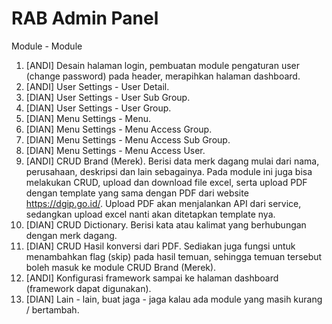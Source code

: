 # RAB Admin Panel

Module - Module
1. [ANDI] Desain halaman login, pembuatan module pengaturan user (change password) pada header, merapihkan halaman dashboard.
2. [ANDI] User Settings - User Detail.
3. [DIAN] User Settings - User Sub Group.
4. [DIAN] User Settings - User Group.
5. [DIAN] Menu Settings - Menu.
6. [DIAN] Menu Settings - Menu Access Group.
7. [DIAN] Menu Settings - Menu Access Sub Group.
8. [DIAN] Menu Settings - Menu Access User.
9. [ANDI] CRUD Brand (Merek). Berisi data merk dagang mulai dari nama, perusahaan, deskripsi dan lain sebagainya. Pada module ini juga bisa melakukan CRUD, upload dan download file excel, serta upload PDF dengan template yang sama dengan PDF dari website https://dgip.go.id/. Upload PDF akan menjalankan API dari service, sedangkan upload excel nanti akan ditetapkan template nya.
10. [DIAN] CRUD Dictionary. Berisi kata atau kalimat yang berhubungan dengan merk dagang.
11. [DIAN] CRUD Hasil konversi dari PDF. Sediakan juga fungsi untuk menambahkan flag (skip) pada hasil temuan, sehingga temuan tersebut boleh masuk ke module CRUD Brand (Merek).
12. [ANDI] Konfigurasi framework sampai ke halaman dashboard (framework dapat digunakan).
13. [DIAN] Lain - lain, buat jaga - jaga kalau ada module yang masih kurang / bertambah.
